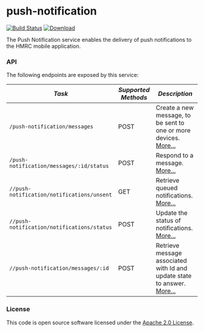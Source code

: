 
# push-notification

[![Build Status](https://travis-ci.org/hmrc/push-notification.svg?branch=master)](https://travis-ci.org/hmrc/push-notification) [ ![Download](https://api.bintray.com/packages/hmrc/releases/push-notification/images/download.svg) ](https://bintray.com/hmrc/releases/push-notification/_latestVersion)

The Push Notification service enables the delivery of push notifications to the HMRC mobile application.

### API

The following endpoints are exposed by this service:

| *Task* | *Supported Methods* | *Description* |
|--------|----|----|
| ```/push-notification/messages``` | POST | Create a new message, to be sent to one or more devices. [More...](docs/send.md)  |
| ```/push-notification/messages/:id/status``` | POST | Respond to a message. [More...](docs/respond.md)  |
| ```//push-notification/notifications/unsent``` | GET | Retrieve queued notifications. [More...](docs/queued.md) |
| ```//push-notification/notifications/status``` | POST | Update the status of notifications. [More...](docs/update.md) |
| ```//push-notification/messages/:id``` | POST | Retrieve message associated with Id and update state to answer. [More...](docs/getmessage.md) |

### License

This code is open source software licensed under the [Apache 2.0 License]("http://www.apache.org/licenses/LICENSE-2.0.html").
    